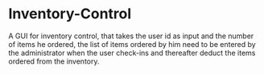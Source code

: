 # Inventory-Control
A GUI for inventory control, that takes the user id as input and the number of items he ordered, the list of items ordered by him need to be entered by the administrator when the user check-ins and thereafter deduct the items ordered from the inventory.
